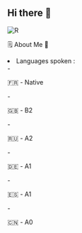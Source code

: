 ## Hi there 👋

![R](https://github.com/0x074b/0x074b/assets/83349783/fcb84070-4e1a-4897-8f6e-169b6b98febe)  

🗒️ About Me 💬
<li>Languages spoken :</li>
  - <p> 🇫🇷 - Native </p>  
  - <p> 🇬🇧 - B2 </p>
  - <p> 🇷🇺 - A2 </p>
  - <p> 🇩🇪 - A1 </p>
  - <p> 🇪🇸 - A1 </p>
  - <p> 🇨🇳 - A0 </p>

<!--
- 🔭 I’m currently working on ...
- 🌱 I’m currently learning ...
- 👯 I’m looking to collaborate on ...
- 🤔 I’m looking for help with ...
- 💬 Ask me about ...
- 📫 How to reach me: ...
- 😄 Pronouns: ...
- ⚡ Fun fact: ...
-->
